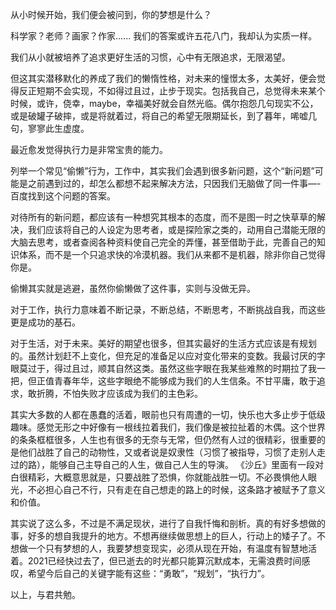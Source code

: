 从小时候开始，我们便会被问到，你的梦想是什么？

科学家？老师？画家？作家...... 我们的答案或许五花八门，我却认为实质一样。

我们从小就被培养了追求更好生活的习惯，心中有无限追求，无限渴望。

但这其实潜移默化的养成了我们的懒惰性格，对未来的憧憬太多，太美好，便会觉得反正短期不会实现，不如得过且过，止步于现实。包括我自己，总觉得未来某个时候，或许，侥幸，maybe，幸福美好就会自然光临。偶尔抱怨几句现实不公，或是破罐子破摔，或是将就着过，将自己的希望无限期延长，到了暮年，唏嘘几句，寥寥此生虚度。



最近愈发觉得执行力是非常宝贵的能力。

列举一个常见“偷懒”行为，工作中，其实我们会遇到很多新问题，这个“新问题”可能是之前遇到过的，却怎么都想不起来解决方法，只因我们无脑做了同一件事—-百度找到这个问题的答案。

对待所有的新问题，都应该有一种想究其根本的态度，而不是图一时之快草草的解决，我们应该将自己的人设定为思考者，或是探险家之类的，动用自己潜能无限的大脑去思考，或者查阅各种资料使自己完全的弄懂，甚至借助于此，完善自己的知识体系，而不是一个只追求快的冷漠机器。我们从来都不是机器，除非你自己觉得你是。

偷懒其实就是逃避，虽然你偷懒做了这件事，实则与没做无异。

对于工作，执行力意味着不断记录，不断总结，不断思考，不断挑战自我，而这些更是成功的基石。



对于生活，对于未来。美好的期望也很多，但其实最好的生活方式应该是有规划的。虽然计划赶不上变化，但充足的准备足以应对变化带来的变数。我最讨厌的字眼莫过于，得过且过，顺其自然这类。虽然这些字眼在我某些难熬的时期拉了我一把，但正值青春年华，这些字眼绝不能够成为我们的人生信条。不甘平庸，敢于追求，敢折腾，不怕失败才应该成为我们的主色彩。

其实大多数的人都在愚蠢的活着，眼前也只有周遭的一切，快乐也大多止步于低级趣味。感觉无形之中好像有一根线拉着我们，我们像是被拉扯着的木偶。这个世界的条条框框很多，人生也有很多的无奈与无常，但仍然有人过的很精彩，很重要的是他们战胜了自己的动物性，又或者说是奴隶性（习惯了被指导，习惯了走别人走过的路），能够自己主导自己的人生，做自己人生的导演。 《沙丘》里面有一段对白很精彩，大概意思就是，只要战胜了恐惧，你就能战胜一切。不必畏惧他人眼光，不必担心自己不行，只有走在自己想走的路上的时候，这条路才被赋予了意义和价值。



其实说了这么多，不过是不满足现状，进行了自我忏悔和剖析。真的有好多想做的事，好多的想自我提升的地方。不想再继续做思想上的巨人，行动上的矮子了。不想做一个只有梦想的人，我要梦想变现实，必须从现在开始，有温度有智慧地活着。2021已经快过去了，但已逝去的时光都只能算沉默成本，无需浪费时间感叹，希望今后自己的关键字能有这些：“勇敢”，“规划”，“执行力”。



以上，与君共勉。
